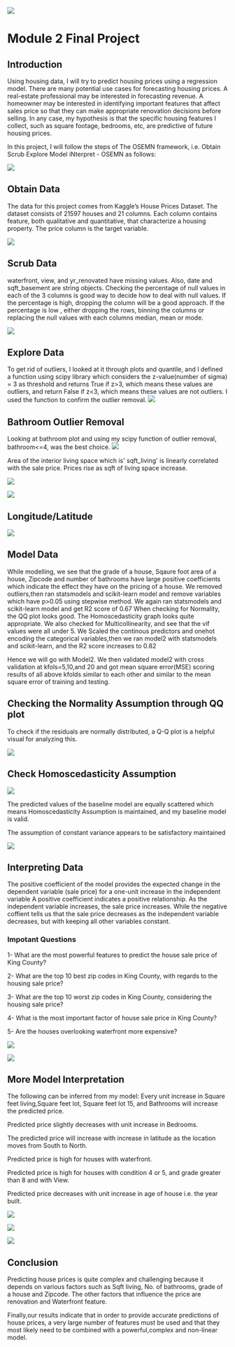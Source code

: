 ![](images/kinghouse.jpg)
# Module 2 Final Project


## Introduction

Using housing data, I will try to predict housing prices using a regression model. There are many potential use cases for forecasting housing prices. A real-estate professional may be interested in forecasting revenue. A homeowner may be interested in identifying important features that affect sales price so that they can make appropriate renovation decisions before selling. In any case, my hypothesis is that the specific housing features I collect, such as square footage, bedrooms, etc, are predictive of future housing prices.

In this project, I will follow the steps of The OSEMN framework, i.e. Obtain Scrub Explore Model iNterpret - OSEMN as follows:


![](images/osemn.png)

## Obtain Data
The data for this project comes from Kaggle’s House Prices Dataset. The dataset consists of 21597 houses and 21 columns. Each column contains feature, both qualitative and quantitative, that characterize a housing property. The price column is the target variable.


![](images/databefore.png)
## Scrub Data
waterfront, view, and yr_renovated have missing values. Also, date and sqft_basement are string objects. Checking the percentage of null values in each of the 3 columns is good way to decide how to deal with null values. If the percentage is high, dropping the column will be a good approach. If the percentage is low , either dropping the rows, binning the columns or replacing the null values with each columns median, mean or mode.

![](images/caterogic.png)

## Explore Data

To get rid of outliers, I looked at it through plots and quantile, and I  defined a function using scipy library which considers the z-value(number of sigma) = 3 as threshold and returns True if z>3, which means these values are outliers, and return False if z<3, which means these values are not outliers. I used the function to confirm the outlier removal.
![](images/outliersremoved.png)

## Bathroom Outlier Removal
Looking at bathroom plot and using my scipy function of outlier removal, bathroom<=4, was the best choice.
![](images/bathroom.png)

Area of the interior living space which is' sqft_living' is linearly correlated with the sale price. Prices rise as sqft of living space increase.

![](images/sqftliving.png)

![](images/download(1).png)

## Longitude/Latitude

![](images/longlat.png)


## Model Data

While modelling, we see that the grade of a house, Sqaure foot area of a house, Zipcode and number of bathrooms have large positive coefficients which indicate the effect they have on the pricing of a house. We removed outliers,then ran statsmodels and scikit-learn model and remove variables which have p>0.05 using stepwise method. We again ran statsmodels and scikit-learn model and get R2 score of 0.67 When checking for Normality, the QQ plot looks good. The Homoscedasticity graph looks quite appropriate. We also checked for Multicollinearity, and see that the vif values were all under 5. We Scaled the continous predictors and onehot encoding the categorical variables,then we ran model2 with statsmodels and scikit-learn, and the R2 score increases to 0.82

Hence we will go with Model2. We then validated model2 with cross validation at kfols=5,10,and 20 and got mean square error(MSE) scoring results of all above kfolds similar to each other and similar to the mean square error of training and testing.

##  Checking the Normality Assumption through QQ plot
To check if the residuals are normally distributed, a Q-Q plot is a helpful visual for analyzing this.

![](images/qqplot.png)

## Check Homoscedasticity Assumption

![](images/predictresidual.png)

The predicted values of the baseline model are equally scattered which means Homoscedasticity Assumption is maintained, and my baseline model is valid.

The assumption of constant variance appears to be satisfactory maintained

![](images/truepredictfit.png)

## Interpreting Data
The positive coefficient of the model provides the expected change in the dependent variable (sale price) for a one-unit increase in the independent variable A positive coefficient indicates a positive relationship. As the independent variable increases, the sale price increases. While the negative coffient tells us that the sale price decreases as the independent variable decreases, but with keeping all other variables constant.

### Impotant Questions

1- What are the most powerful features to predict the house sale price of King County?

2- What are the top 10 best zip codes in King County, with regards to the housing sale price?

3- What are the top 10 worst zip codes in King County, considering the housing sale price?

4- What is the most important factor of house sale price in King County?

5- Are the houses overlooking waterfront more expensive?

![](images/top10zip.png)

![](images/bottom10zip.png)

## More Model Interpretation
The following can be inferred from my model:
Every unit increase in Square feet living,Square feet lot, Square feet lot 15, and Bathrooms will increase the predicted price.

Predicted price slightly decreases with unit increase in Bedrooms.

The predicted price will increase with increase in latitude as the location moves from South to North.

Predicted price is high for houses with waterfront.

Predicted price is high for houses with condition 4 or 5, and grade greater than 8 and with View.

Predicted price decreases with unit increase in age of house i.e. the year built.

![](images/grade.png)

![](images/latitude.png)


![](images/waterfront.png)

## Conclusion
Predicting house prices is quite complex and challenging because it depends on various factors such as Sqft living, No. of bathrooms, grade of a house and Zipcode. The other factors that influence the price are renovation and Waterfront feature.

Finally,our results indicate that in order to provide accurate predictions of house prices, a very large number of features must be used and that they most likely need to be combined with a powerful,complex and non-linear model.



